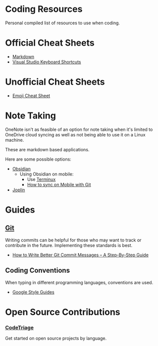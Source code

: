 <!-- @format -->

# Coding Resources

Personal compiled list of resources to use when coding.

# Official Cheat Sheets

-   [Markdown](https://www.markdownguide.org/cheat-sheet/)
-   [Visual Studio Keyboard Shortcuts](https://code.visualstudio.com/shortcuts/keyboard-shortcuts-windows.pdf)

# Unofficial Cheat Sheets

-   [Emoji Cheat Sheet](https://github.com/ikatyang/emoji-cheat-sheet)

# Note Taking

OneNote isn't as feasible of an option for note taking when it's limited to OneDrive cloud syncing as well as not being able to use it on a Linux machine.

These are markdown based applications.

Here are some possible options:

-   [Obsidian](https://obsidian.md/)
    -   Using Obsidian on mobile:
        -   Use [Terminux](https://github.com/termux/termux-app)
        -   [How to sync on Mobile with Git](https://www.greghilston.com/post/how-i-use-obsidian-mobile-with-git-on-android/)
-   [Joplin](https://joplinapp.org/)

# Guides

## [Git](https://git-scm.com/)

Writing commits can be helpful for those who may want to track or contribute in the future. Implementing these standards is best.

-   [How to Write Better Git Commit Messages – A Step-By-Step Guide](https://www.freecodecamp.org/news/how-to-write-better-git-commit-messages/)

## Coding Conventions

When typing in different programming languages, conventions are used.

-   [Google Style Guides](https://google.github.io/styleguide)

# Open Source Contributions

### [CodeTriage](https://www.codetriage.com/)

Get started on open source projects by language.
